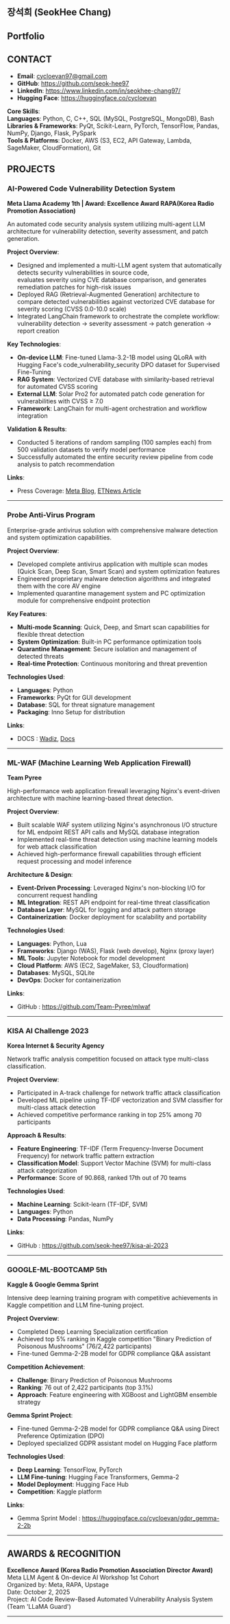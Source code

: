 ## **장석희 (SeokHee Chang)**  
## **Portfolio**

## **CONTACT**
- **Email**: <cycloevan97@gmail.com>  
- **GitHub**: <https://github.com/seok-hee97>  
- **LinkedIn**: <https://www.linkedin.com/in/seokhee-chang97/>  
- **Hugging Face**: <https://huggingface.co/cycloevan>

**Core Skills**:  
**Languages**: Python, C, C++, SQL (MySQL, PostgreSQL, MongoDB), Bash  
**Libraries & Frameworks**: PyQt, Scikit-Learn, PyTorch, TensorFlow, Pandas, NumPy, Django, Flask, PySpark  
**Tools & Platforms**: Docker, AWS (S3, EC2, API Gateway, Lambda, SageMaker, CloudFormation), Git

## **PROJECTS**

### **AI-Powered Code Vulnerability Detection System**
**Meta Llama Academy 1th | Award: Excellence Award RAPA(Korea Radio Promotion Association)**  

An automated code security analysis system utilizing multi-agent LLM architecture for vulnerability detection, severity assessment, and patch generation.

**Project Overview**:  
- Designed and implemented a multi-LLM agent system that automatically detects security vulnerabilities in source code,             
  evaluates severity using CVE database comparison, and generates remediation patches for high-risk issues                   
- Deployed RAG (Retrieval-Augmented Generation) architecture to compare detected vulnerabilities against vectorized CVE database for severity scoring (CVSS 0.0-10.0 scale)  
- Integrated LangChain framework to orchestrate the complete workflow: vulnerability detection → severity assessment → patch generation → report creation

**Key Technologies**:  
- **On-device LLM**: Fine-tuned Llama-3.2-1B model using QLoRA with Hugging Face's code_vulnerability_security DPO dataset for Supervised Fine-Tuning  
- **RAG System**: Vectorized CVE database with similarity-based retrieval for automated CVSS scoring  
- **External LLM**: Solar Pro2 for automated patch code generation for vulnerabilities with CVSS ≥ 7.0  
- **Framework**: LangChain for multi-agent orchestration and workflow integration  

**Validation & Results**:  
- Conducted 5 iterations of random sampling (100 samples each) from 500 validation datasets to verify model performance  
- Successfully automated the entire security review pipeline from code analysis to patch recommendation

**Links**:  
- Press Coverage: [Meta Blog](https://about.fb.com/ko/news/2025/10/meta-llm-agent-on-device-ai-workshop/), [ETNews Article](https://www.etnews.com/20251002000253)

***

### **Probe Anti-Virus Program**

Enterprise-grade antivirus solution with comprehensive malware detection and system optimization capabilities.

**Project Overview**:  
- Developed complete antivirus application with multiple scan modes (Quick Scan, Deep Scan, Smart Scan) and system optimization features  
- Engineered proprietary malware detection algorithms and integrated them with the core AV engine  
- Implemented quarantine management system and PC optimization module for comprehensive endpoint protection

**Key Features**:  
- **Multi-mode Scanning**: Quick, Deep, and Smart scan capabilities for flexible threat detection  
- **System Optimization**: Built-in PC performance optimization tools  
- **Quarantine Management**: Secure isolation and management of detected threats  
- **Real-time Protection**: Continuous monitoring and threat prevention

**Technologies Used**:  
- **Languages**: Python  
- **Frameworks**: PyQt for GUI development  
- **Database**: SQL for threat signature management  
- **Packaging**: Inno Setup for distribution

**Links**:  
- DOCS : [Wadiz](https://www.wadiz.kr/web/campaign/detail/153064), [Docs](https://github.com/seok-hee97/resume/blob/main/docs/Probe-AV.pdf)

***

### **ML-WAF (Machine Learning Web Application Firewall)**
**Team Pyree**

High-performance web application firewall leveraging Nginx's event-driven architecture with machine learning-based threat detection.

**Project Overview**:  
- Built scalable WAF system utilizing Nginx's asynchronous I/O structure for ML endpoint REST API calls and MySQL database integration  
- Implemented real-time threat detection using machine learning models for web attack classification  
- Achieved high-performance firewall capabilities through efficient request processing and model inference     

**Architecture & Design**:  
- **Event-Driven Processing**: Leveraged Nginx's non-blocking I/O for concurrent request handling  
- **ML Integration**: REST API endpoint for real-time threat classification  
- **Database Layer**: MySQL for logging and attack pattern storage  
- **Containerization**: Docker deployment for scalability and portability

**Technologies Used**:  
- **Languages**: Python, Lua  
- **Frameworks**: Django (WAS), Flask (web develop), Nginx (proxy layer)  
- **ML Tools**: Jupyter Notebook for model development  
- **Cloud Platform**: AWS (EC2, SageMaker, S3, Cloudformation)  
- **Databases**: MySQL, SQLite  
- **DevOps**: Docker for containerization

**Links**:  
- GitHub : https://github.com/Team-Pyree/mlwaf

***

### **KISA AI Challenge 2023**
**Korea Internet & Security Agency**

Network traffic analysis competition focused on attack type multi-class classification.

**Project Overview**:  
- Participated in A-track challenge for network traffic attack classification  
- Developed ML pipeline using TF-IDF vectorization and SVM classifier for multi-class attack detection  
- Achieved competitive performance ranking in top 25% among 70 participants

**Approach & Results**:  
- **Feature Engineering**: TF-IDF (Term Frequency-Inverse Document Frequency) for network traffic pattern extraction  
- **Classification Model**: Support Vector Machine (SVM) for multi-class attack categorization  
- **Performance**: Score of 90.868, ranked 17th out of 70 teams  

**Technologies Used**:  
- **Machine Learning**: Scikit-learn (TF-IDF, SVM)  
- **Languages**: Python  
- **Data Processing**: Pandas, NumPy

**Links**:  
- GitHub : https://github.com/seok-hee97/kisa-ai-2023

***

### **GOOGLE-ML-BOOTCAMP 5th**
**Kaggle & Google Gemma Sprint**

Intensive deep learning training program with competitive achievements in Kaggle competition and LLM fine-tuning project.

**Project Overview**:  
- Completed Deep Learning Specialization certification  
- Achieved top 5% ranking in Kaggle competition "Binary Prediction of Poisonous Mushrooms" (76/2,422 participants)  
- Fine-tuned Gemma-2-2B model for GDPR compliance Q&A assistant

**Competition Achievement**:  
- **Challenge**: Binary Prediction of Poisonous Mushrooms  
- **Ranking**: 76 out of 2,422 participants (top 3.1%)  
- **Approach**: Feature engineering with XGBoost and LightGBM ensemble strategy

**Gemma Sprint Project**:  
- Fine-tuned Gemma-2-2B model for GDPR compliance Q&A using Direct Preference Optimization (DPO)
- Deployed specialized GDPR assistant model on Hugging Face platform  

**Technologies Used**:  
- **Deep Learning**: TensorFlow, PyTorch  
- **LLM Fine-tuning**: Hugging Face Transformers, Gemma-2  
- **Model Deployment**: Hugging Face Hub  
- **Competition**: Kaggle platform

**Links**:  
- Gemma Sprint Model : https://huggingface.co/cycloevan/gdpr_gemma-2-2b

***

## **AWARDS & RECOGNITION**

**Excellence Award (Korea Radio Promotion Association Director Award)**  
Meta LLM Agent & On-device AI Workshop 1st Cohort  
Organized by: Meta, RAPA, Upstage  
Date: October 2, 2025  
Project: AI Code Review-Based Automated Vulnerability Analysis System (Team 'LLaMA Guard')

***



